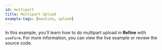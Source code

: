 ```yaml
---
id: multipart
title: Multipart Upload
example-tags: [mantine, upload]
---
```


In this example, you'll learn how to do multipart upload in **Refine** with `useForm`. For more information, you can view the live example or review the source code.

<CodeSandboxExample path="upload-mantine-multipart" />
